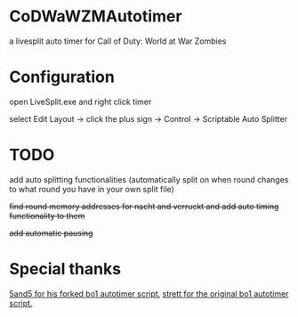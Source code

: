 # CoDWaWZMAutotimer

a livesplit auto timer for Call of Duty: World at War Zombies


# Configuration


open LiveSplit.exe and right click timer


select Edit Layout -> click the plus sign -> Control -> Scriptable Auto Splitter


# TODO

add auto splitting functionalities (automatically split on when round changes to what round you have in your own split file)


<s> find round memory addresses for nacht and verruckt and add auto timing functionality to them </s>

<s> add automatic pausing </s>

# Special thanks

[5and5 for his forked bo1 autotimer script.](https://github.com/5and5/LiveSplitAutoSplitterForBlackOpsZombies)
[strett for the original bo1 autotimer script.](https://github.com/strett/LiveSplitAutoSplitterForBlackOpsZombies)
